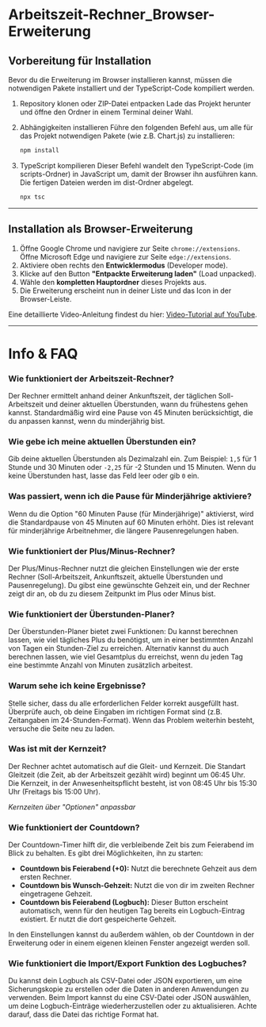 # Arbeitszeit-Rechner_Browser-Erweiterung

## Vorbereitung für Installation
Bevor du die Erweiterung im Browser installieren kannst, müssen die notwendigen Pakete installiert und der TypeScript-Code kompiliert werden.

1. Repository klonen oder ZIP-Datei entpacken
Lade das Projekt herunter und öffne den Ordner in einem Terminal deiner Wahl.

2. Abhängigkeiten installieren
Führe den folgenden Befehl aus, um alle für das Projekt notwendigen Pakete (wie z.B. Chart.js) zu installieren:
    ```bash
    npm install
    ```
3. TypeScript kompilieren
Dieser Befehl wandelt den TypeScript-Code (im scripts-Ordner) in JavaScript um, damit der Browser ihn ausführen kann. Die fertigen Dateien werden im dist-Ordner abgelegt.
    ```bash
    npx tsc
    ```

---

## Installation als Browser-Erweiterung
1.  Öffne Google Chrome und navigiere zur Seite `chrome://extensions`.  
    Öffne Microsoft Edge und navigiere zur Seite `edge://extensions`.
2.  Aktiviere oben rechts den **Entwicklermodus** (Developer mode).
3.  Klicke auf den Button **"Entpackte Erweiterung laden"** (Load unpacked).
4.  Wähle den **kompletten Hauptordner** dieses Projekts aus.
5.  Die Erweiterung erscheint nun in deiner Liste und das Icon in der Browser-Leiste.

Eine detaillierte Video-Anleitung findest du hier: [Video-Tutorial auf YouTube](https://www.youtube.com/watch?v=yNZqK4d9E_c&t=340s).

---

# Info & FAQ

### Wie funktioniert der Arbeitszeit-Rechner?
Der Rechner ermittelt anhand deiner Ankunftszeit, der täglichen Soll-Arbeitszeit und deiner aktuellen Überstunden, wann du frühestens gehen kannst. Standardmäßig wird eine Pause von 45 Minuten berücksichtigt, die du anpassen kannst, wenn du minderjährig bist.

### Wie gebe ich meine aktuellen Überstunden ein?
Gib deine aktuellen Überstunden als Dezimalzahl ein. Zum Beispiel: `1,5` für 1 Stunde und 30 Minuten oder `-2,25` für -2 Stunden und 15 Minuten. Wenn du keine Überstunden hast, lasse das Feld leer oder gib `0` ein.

### Was passiert, wenn ich die Pause für Minderjährige aktiviere?
Wenn du die Option "60 Minuten Pause (für Minderjährige)" aktivierst, wird die Standardpause von 45 Minuten auf 60 Minuten erhöht. Dies ist relevant für minderjährige Arbeitnehmer, die längere Pausenregelungen haben.

### Wie funktioniert der Plus/Minus-Rechner?
Der Plus/Minus-Rechner nutzt die gleichen Einstellungen wie der erste Rechner (Soll-Arbeitszeit, Ankunftszeit, aktuelle Überstunden und Pausenregelung). Du gibst eine gewünschte Gehzeit ein, und der Rechner zeigt dir an, ob du zu diesem Zeitpunkt im Plus oder Minus bist.

### Wie funktioniert der Überstunden-Planer?
Der Überstunden-Planer bietet zwei Funktionen: Du kannst berechnen lassen, wie viel tägliches Plus du benötigst, um in einer bestimmten Anzahl von Tagen ein Stunden-Ziel zu erreichen. Alternativ kannst du auch berechnen lassen, wie viel Gesamtplus du erreichst, wenn du jeden Tag eine bestimmte Anzahl von Minuten zusätzlich arbeitest.

### Warum sehe ich keine Ergebnisse?
Stelle sicher, dass du alle erforderlichen Felder korrekt ausgefüllt hast. Überprüfe auch, ob deine Eingaben im richtigen Format sind (z.B. Zeitangaben im 24-Stunden-Format). Wenn das Problem weiterhin besteht, versuche die Seite neu zu laden.

### Was ist mit der Kernzeit?
Der Rechner achtet automatisch auf die Gleit- und Kernzeit. Die Standart Gleitzeit (die Zeit, ab der Arbeitszeit gezählt wird) beginnt um 06:45 Uhr. Die Kernzeit, in der Anwesenheitspflicht besteht, ist von 08:45 Uhr bis 15:30 Uhr (Freitags bis 15:00 Uhr).  

*Kernzeiten über "Optionen" anpassbar*

### Wie funktioniert der Countdown?
Der Countdown-Timer hilft dir, die verbleibende Zeit bis zum Feierabend im Blick zu behalten. Es gibt drei Möglichkeiten, ihn zu starten:

- **Countdown bis Feierabend (+0):** Nutzt die berechnete Gehzeit aus dem ersten Rechner.
- **Countdown bis Wunsch-Gehzeit:** Nutzt die von dir im zweiten Rechner eingetragene Gehzeit.
- **Countdown bis Feierabend (Logbuch):** Dieser Button erscheint automatisch, wenn für den heutigen Tag bereits ein Logbuch-Eintrag existiert. Er nutzt die dort gespeicherte Gehzeit.  

In den Einstellungen kannst du außerdem wählen, ob der Countdown in der Erweiterung oder in einem eigenen kleinen Fenster angezeigt werden soll.

### Wie funktioniert die Import/Export Funktion des Logbuches?
Du kannst dein Logbuch als CSV-Datei oder JSON exportieren, um eine Sicherungskopie zu erstellen oder die Daten
in anderen Anwendungen zu verwenden. Beim Import kannst du eine CSV-Datei oder JSON auswählen, um deine
Logbuch-Einträge wiederherzustellen oder zu aktualisieren. Achte darauf, dass die Datei das richtige
Format hat.
